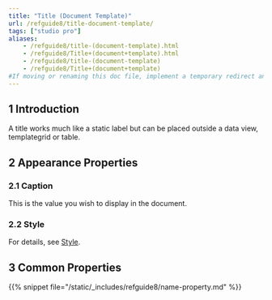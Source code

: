 ```yaml
---
title: "Title (Document Template)"
url: /refguide8/title-document-template/
tags: ["studio pro"]
aliases:
    - /refguide8/title-(document-template).html
    - /refguide8/Title+(document+template).html
    - /refguide8/title-(document-template)
    - /refguide8/Title+(document+template)
#If moving or renaming this doc file, implement a temporary redirect and let the respective team know they should update the URL in the product. See Mapping to Products for more details.
---
```


## 1 Introduction

A title works much like a static label but can be placed outside a data view, templategrid or table.

## 2 Appearance Properties

### 2.1 Caption

This is the value you wish to display in the document.

### 2.2 Style

For details, see [Style](/refguide8/style/).

## 3 Common Properties

{{% snippet file="/static/_includes/refguide8/name-property.md" %}}
